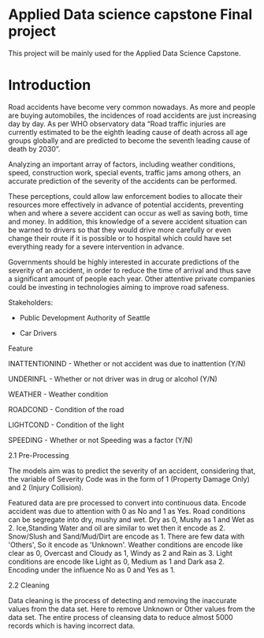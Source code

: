 # Applied Data science capstone Final project
This project will be mainly used for the Applied Data Science Capstone.

# Introduction
Road accidents have become very common nowadays. As more and people are buying automobiles, the incidences of road accidents are just increasing day by day. 
As per WHO observatory data “Road traffic injuries are currently estimated to be the eighth leading cause of death across all age groups globally and are predicted to become the seventh leading cause of death by 2030”.

Analyzing an important array of factors, including weather conditions, speed, construction work, special events, traffic jams among others, an accurate prediction of the severity of the accidents can be performed.

These perceptions, could allow law enforcement bodies to allocate their resources more effectively in advance of potential accidents, preventing when and where a severe accident can occur as well as saving both, time and money. In addition, this knowledge of a severe accident situation can be warned to drivers so that they would drive more carefully or even change their route if it is possible or to hospital which could have set everything ready for a severe intervention in advance.

Governments should be highly interested in accurate predictions of the severity of an accident, in order to reduce the time of arrival and thus save a significant amount of people each year. Other attentive private companies could be investing in technologies aiming to improve road safeness.
  
 
Stakeholders:
 - Public Development Authority of Seattle

 - Car Drivers 
  
  
Feature

INATTENTIONIND	- Whether or not accident was due to inattention (Y/N)

UNDERINFL	- Whether or not driver was in drug or alcohol (Y/N) 

WEATHER -	Weather condition

ROADCOND -	Condition of the road

LIGHTCOND -	Condition of the light

SPEEDING	- Whether or not Speeding was a factor (Y/N)


2.1 Pre-Processing

The models aim was to predict the severity of an accident, considering that, the variable of Severity Code was in the form of 1 (Property Damage Only) and 2 (Injury Collision).

Featured data are pre processed to convert into continuous data. Encode accident was due to attention with 0 as No and 1 as Yes. Road conditions can be segregate into dry, mushy and wet. Dry as 0, Mushy as 1 and Wet as 2. Ice,Standing Water and oil are similar to wet then it encode as 2. Snow/Slush and Sand/Mud/Dirt are encode as 1. There are few data with 'Others', So it encode as 'Unknown'. Weather conditions are encode like clear as 0, Overcast and Cloudy as 1, Windy as 2 and Rain as 3. Light conditions are encode like Light as 0, Medium as 1 and Dark asa 2. Encoding under the influence No as 0 and Yes as 1.

2.2 Cleaning

Data cleaning is the process of detecting and removing the inaccurate values from the data set. Here to remove Unknown or Other values from the data set. The entire process of cleansing data to reduce almost 5000 records which is having incorrect data.
